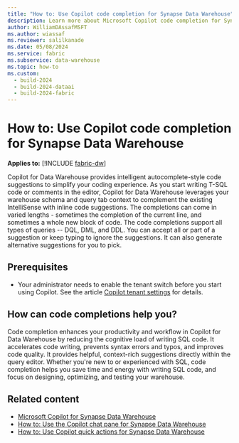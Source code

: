 ```yaml
---
title: "How to: Use Copilot code completion for Synapse Data Warehouse"
description: Learn more about Microsoft Copilot code completion for Synapse Data Warehouse in Microsoft Fabric, to provide intelligent autocomplete-style code suggestions."
author: WilliamDAssafMSFT
ms.author: wiassaf
ms.reviewer: salilkanade
ms.date: 05/08/2024
ms.service: fabric
ms.subservice: data-warehouse
ms.topic: how-to
ms.custom:
  - build-2024
  - build-2024-dataai
  - build-2024-fabric
---
```

# How to: Use Copilot code completion for Synapse Data Warehouse

**Applies to:** [!INCLUDE [fabric-dw](includes/applies-to-version/fabric-dw.md)]

Copilot for Data Warehouse provides intelligent autocomplete-style code suggestions to simplify your coding experience. As you start writing T-SQL code or comments in the editor, Copilot for Data Warehouse leverages your warehouse schema and query tab context to complement the existing IntelliSense with inline code suggestions. The completions can come in varied lengths - sometimes the completion of the current line, and sometimes a whole new block of code. The code completions support all types of queries -- DQL, DML, and DDL. You can accept all or part of a suggestion or keep typing to ignore the suggestions. It can also generate alternative suggestions for you to pick.

## Prerequisites

- Your administrator needs to enable the tenant switch before you start using Copilot. See the article [Copilot tenant settings](../admin/service-admin-portal-copilot.md) for details.

## How can code completions help you?

Code completion enhances your productivity and workflow in Copilot for Data Warehouse by reducing the cognitive load of writing SQL code. It accelerates code writing, prevents syntax errors and typos, and improves code quality. It provides helpful, context-rich suggestions directly within the query editor. Whether you're new to or experienced with SQL, code completion helps you save time and energy with writing SQL code, and focus on designing, optimizing, and testing your warehouse.



## Related content

- [Microsoft Copilot for Synapse Data Warehouse](copilot.md)
- [How to: Use the Copilot chat pane for Synapse Data Warehouse](copilot-chat-pane.md)
- [How to: Use Copilot quick actions for Synapse Data Warehouse](copilot-quick-action.md)